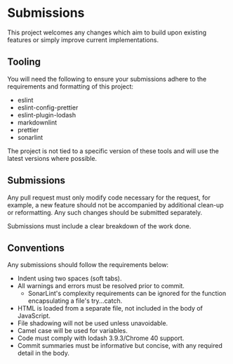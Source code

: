 # Submissions

This project welcomes any changes which aim to build upon existing features or simply improve current implementations.

## Tooling

You will need the following to ensure your submissions adhere to the requirements and formatting of this project:

- eslint
- eslint-config-prettier
- eslint-plugin-lodash
- markdownlint
- prettier
- sonarlint

The project is not tied to a specific version of these tools and will use the latest versions where possible.

## Submissions

Any pull request must only modify code necessary for the request, for example, a new feature should not be accompanied by additional clean-up or reformatting. Any such changes should be submitted separately.

Submissions must include a clear breakdown of the work done.

## Conventions

Any submissions should follow the requirements below:

- Indent using two spaces (soft tabs).
- All warnings and errors must be resolved prior to commit.
  - SonarLint's complexity requirements can be ignored for the function encapsulating a file's try...catch.
- HTML is loaded from a separate file, not included in the body of JavaScript.
- File shadowing will not be used unless unavoidable.
- Camel case will be used for variables.
- Code must comply with lodash 3.9.3/Chrome 40 support.
- Commit summaries must be informative but concise, with any required detail in the body.
